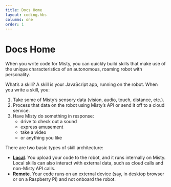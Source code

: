 ```yaml
---
title: Docs Home
layout: coding.hbs
columns: one
order: 1
---
```


<h1>Docs Home</h1>

When you write code for Misty, you can quickly build skills that make use of the unique characteristics of an autonomous, roaming robot with personality.

What’s a skill? A skill is your JavaScript app, running on the robot. When you write a skill, you:
1. Take some of Misty’s sensory data (vision, audio, touch, distance, etc.).
2. Process that data on the robot using Misty’s API or send it off to a cloud service.
3. Have Misty do something in response:
   * drive to check out a sound
   * express amusement
   * take a video
   * or anything you like

There are two basic types of skill architecture:
* [**Local**](./docs/using-local-skills/architecture). You upload your code to the robot, and it runs internally on Misty. Local skills can also interact with external data, such as cloud calls and non-Misty API calls.
* [**Remote**](./docs/using-remote-commands/architecture). Your code runs on an external device (say, in desktop browser or on a Raspberry Pi) and not onboard the robot. 
